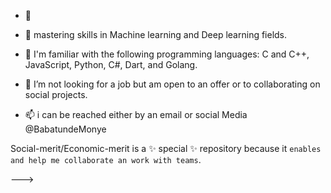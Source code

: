 - 👋 
- 🌱 mastering skills in Machine learning and Deep learning fields. 
- 🌱 I'm familiar with the following programming languages: C and C++, JavaScript, Python, C#, Dart, and Golang. 
- 💞️ I’m not looking for a job but am open to an offer or to collaborating on social projects.

- 📫 i can be reached either by an email or social Media @BabatundeMonye

Social-merit/Economic-merit is a ✨ special ✨ repository because it `enables and help me collaborate an work with teams`.

--->

